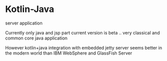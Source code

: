 # Kotlin-Java

server application

Currently only java and jsp part current version is beta .. very classical and common core java application

However kotlin+java integration with embedded jetty server seems better in the modern world than IBM WebSphere and GlassFish Server
